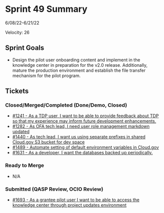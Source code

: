 # Sprint 49 Summary
6/08/22-6/21/22

Velocity: 26
## Sprint Goals
* Design the pilot user onboarding content and implement in the knowledge center in preparation for the v2.0 release. Additionally, mature the production environment and establish the file transfer mechanism for the pilot program.
 

## Tickets
### Closed/Merged/Completed (Done/Demo, Closed)
* [#1241 - As a TDP user, I want to be able to provide feedback about TDP so that my experience may inform future development enhancements.](https://github.com/raft-tech/TANF-app/issues/1241)
* [#1282 - As OFA tech lead, I need user role management markdown updated](https://github.com/raft-tech/TANF-app/issues/1282)
* [#1440 - As tech lead, I want us using separate prefixes in shared Cloud.gov S3 bucket for dev space](https://github.com/raft-tech/TANF-app/issues/1440)
* [#1489 - Automate setting of default environment variables in Cloud.gov](https://github.com/raft-tech/TANF-app/issues/1489)
* [#1631 - As a developer, I want the databases backed up periodically.](https://github.com/raft-tech/TANF-app/issues/1631)
### Ready to Merge
* N/A

### Submitted (QASP Review, OCIO Review)
* [#1693 - As a grantee pilot user I want to be able to access the knowledge center through project updates environment](https://github.com/raft-tech/TANF-app/issues/1693)

## Moved to Next Sprint (Raft Review, In Progress, Current Sprint Backlog)

### Blocked
* [#1627 - Configure ACF AMS service in ACF and TDP prod environments](https://github.com/raft-tech/TANF-app/issues/1627)
### Raft Review
* [#1736 - As a developer, I need to know the file naming convention for ACF Titan](https://github.com/raft-tech/TANF-app/issues/1736)
* [#1746 - As tech lead, I need new routes and services for deployments from tanf-app/develop branch to tanf-staging space](https://github.com/raft-tech/TANF-app/issues/1746)
### In Progress
* [#1627 - Configure ACF AMS service in ACF and TDP prod environments](https://github.com/raft-tech/TANF-app/issues/1627)
* [#1653 - [Design] As a Pilot User I want onboarding content for navigating parts of TDP](https://github.com/raft-tech/TANF-app/issues/1653)
* [#1778 - SPIKE: Investigate why production-deployment workflow fails](https://github.com/raft-tech/TANF-app/issues/1778)
### Current Sprint Backlog
* N/A
## Agenda for Sprint 49 Demo 
### No Demo this week
* 1631 will be demo'd at the next end of EOS meeting (Internally)
* 1241 will be demo'd as part of #1693 at the next EOS meeting
